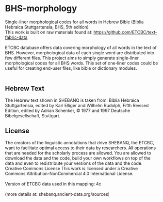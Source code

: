 # BHS-morphology
Single-liner morphological codes for all words in Hebrew Bible (Biblia Hebraica Stuttgartensia, BHS, 5th edition)<br />
This work is built on raw materials found at: https://github.com/ETCBC/text-fabric-data<br />
<br />
ETCBC database offers data covering morphology of all words in the text of BHS.  However, morphological data of each single word are distributed into few different files.  This project aims to simply generate single-liner morphological codes for all BHS words.  This set of one-liner codes could be useful for creating end-user files, like bible or dictionary modules.<br />
<br />
<h2>Hebrew Text</h2>
<p>
The Hebrew text shown in SHEBANQ is taken from: Biblia Hebraica Stuttgartensia, edited by Karl Elliger and Wilhelm Rudolph, Fifth Revised Edition, edited by Adrian Schenker, © 1977 and 1997 Deutsche Bibelgesellschaft, Stuttgart.
</p>

<h2>License</h2>
<p>The creators of the linguistic annotations that drive SHEBANQ, the ETCBC, want to facilitate optimal access to their data by researchers. All operations that are needed for the scholarly process are allowed. You are allowed to download the data and the code, build your own workflows on top of the data and even to redistribute your versions of the data and the code.
<br />
Creative Commons License
This work is licensed under a Creative Commons Attribution-NonCommercial 4.0 International License.<br />
<br />
Version of ETCBC data used in this mapping: 4c<br /><br />
(more details at: shebanq.ancient-data.org/sources)
</p>
